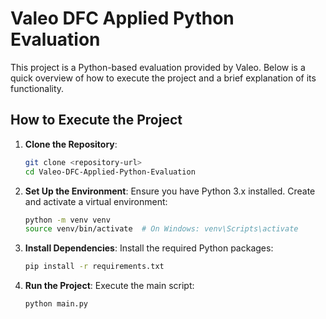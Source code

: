 # Valeo DFC Applied Python Evaluation

This project is a Python-based evaluation provided by Valeo. Below is a quick overview of how to execute the project and a brief explanation of its functionality.

## How to Execute the Project

1. **Clone the Repository**:
    ```bash
    git clone <repository-url>
    cd Valeo-DFC-Applied-Python-Evaluation
    ```

2. **Set Up the Environment**:
    Ensure you have Python 3.x installed. Create and activate a virtual environment:
    ```bash
    python -m venv venv
    source venv/bin/activate  # On Windows: venv\Scripts\activate
    ```

3. **Install Dependencies**:
    Install the required Python packages:
    ```bash
    pip install -r requirements.txt
    ```

4. **Run the Project**:
    Execute the main script:
    ```bash
    python main.py
    ```